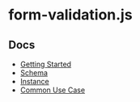 # form-validation.js

## Docs

- [Getting Started](/index.md)
- [Schema](/schema.md)
- [Instance](/instance.md)
- [Common Use Case](/common-use-case.md)

